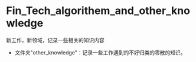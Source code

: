 # Fin_Tech_algorithem_and_other_knowledge
新工作，新领域，记录一些相关的知识内容

+ 文件夹"other_knowledge"：记录一些工作遇到的不好归类的零散的知识。